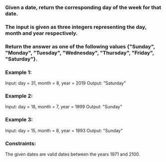 ### Given a date, return the corresponding day of the week for that date.

### The input is given as three integers representing the day, month and year respectively.

### Return the answer as one of the following values {"Sunday", "Monday", "Tuesday", "Wednesday", "Thursday", "Friday", "Saturday"}.

### Example 1:

Input: day = 31, month = 8, year = 2019
Output: "Saturday"

### Example 2:

Input: day = 18, month = 7, year = 1999
Output: "Sunday"

### Example 3:

Input: day = 15, month = 8, year = 1993
Output: "Sunday"

### Constraints:

The given dates are valid dates between the years 1971 and 2100.